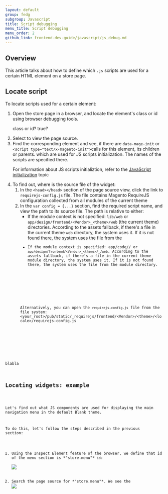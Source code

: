 ```yaml
---
layout: default
group: fedg
subgroup: Javascript
title: Script debugging
menu_title: Script debugging
menu_order: 2
github_link: frontend-dev-guide/javascript/js_debug.md
---
```


<h2 id="js_debug_overview">Overview</h2>

This article talks about how to define which `.js` scripts are used for a certain HTML element on a store page.


<h2 id="locate_widget">Locate script</h2>

To locate scripts used for a certain element:

<ol>
<li>Open the store page in a browser, and locate the element's class or id using browser debugging tools.</li>
<p class="q">class or id? true?</p>

<li>Select to view the page source.</li>
<li>Find the corresponding element and see, if there are <code>data-mage-init</code> or <code>&lt;script type=&quot;text/x-magento-init&quot;&gt;</code>calls for this element, its children or parents. which are used for JS scripts initialization. The names of the scripts are specified there. 

<div class="bs-callout bs-callout-info" id="info">
<span class="glyphicon-class">
 <p>For information about JS scripts initializtion, refer to the <a href="{{site.gdeurl}}frontend-dev-guide/javascript/js_init.html" target="_blank">JavaScript initialization</a> topic</p></span>
<!--ADDLINK-->
</div>
</li>
<li>
To find out, where is the source file of the widget:
<ol>
<li>In the <code>&lt;head&gt;&lt;/head&gt;</code> section of the page source view, click the link to <code>requirejs-config.js</code> file. The file contains Magento RequireJS configuration collected from all modules of the current theme </li>
<li>In the <code>var config = {...}</code> section, find the required script name, and view the path to its source file. The path is relative to either:
<ul>
<li>If the module context is not specified: <code>lib/web</code> or <code>app/design/frontend/&lt;Vendor&gt;_&lt;theme&gt;/web</code> (the current theme) directories. According to the assets fallback, if there's a file in the current theme <code>web</code> directory, the system uses it. If it is not found there, the system uses the file from the <code><lib/web</code></li>
<li>If the module context is specified: app/code/<Namespace>/<Module> or <code>app/design/frontend/&lt;Vendor&gt;_&lt;theme&gt;/<Namespace>_<Module>/web</code>. According to the assets fallback, if there's a file in the current theme module directory, the system uses it. If it is not found there, the system uses the file from the module directory.</li>

</ul>
</li>

<div class="bs-callout bs-callout-info" id="info">
<span class="glyphicon-class">
 <p>Alternatively, you can open the <code>requirejs-config.js</code> file from the file system: &lt;your_root&gt;/pub/static/_requirejs/frontend/&lt;Vendor&gt;/&lt;theme&gt;/&lt;locale&gt;/requirejs-config.js</p></span>
</div>

</ol>
</ol>

blabla
<h2>Locating widgets: example</h2>

Let's find out what JS components are used for displaying the main navigation menu in the 
default Blank theme. 

To do this, let's follow the steps described in the previous section:
<ol>
<li>Using the Inspect Element feature of the browser, we define that id of the menu section is *"store.menu"* <code>id</code>:

<img src="{{site.baseurl}}common/images/fdg_js_debug1.png">


</li>
<li>Search the page source for *"store.menu"*. We see the 
<img src="{{site.baseurl}}common/images/fdg_js_debug2.png">


</li>
</ol>